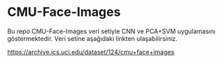 # CMU-Face-Images

Bu repo CMU-Face-Images veri setiyle CNN ve PCA+SVM uygulamasını göstermektedir. Veri setine aşağıdaki linkten ulaşabilirsiniz. 

https://archive.ics.uci.edu/dataset/124/cmu+face+images
